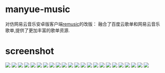 # manyue-music
对仿网易云音乐安卓版客户端[remusic](https://github.com/aa112901/remusic)的改版：
融合了百度云歌单和网易云音乐歌单,提供了更加丰富的歌单资源.

# screenshot

![](screenshot/首屏.png)
![](screenshot/注册.png)
![](screenshot/登录.png)
![](screenshot/首页推荐.png)
![](screenshot/个人中心.png)
![](screenshot/歌单首页.png)
![](screenshot/网易云歌单详情.png)
![](screenshot/百度云音乐首页.png)
![](screenshot/百度云音乐详情.png)
![](screenshot/排行榜.png)
![](screenshot/排行榜详情.png)
![](screenshot/本地歌曲.png)
![](screenshot/歌曲播放页.png)
![](screenshot/歌词展示页.png)
![](screenshot/歌曲管理中心.png)
![](screenshot/歌曲选中弹窗.png)
![](screenshot/最近播放.png)
![](screenshot/播放列表弹窗.png)
![](screenshot/歌曲下载.png)
![](screenshot/歌曲下载管理.png)
![](screenshot/已下载歌曲列表.png)
![](screenshot/搜索.png)
![](screenshot/搜索结果.png)

